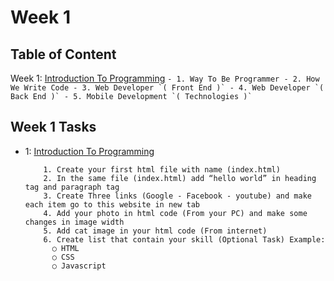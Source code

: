 # Week 1

## Table of Content

  Week 1: [Introduction To Programming](https://github.com/x39OME/Ustudy-Application-Development-Camp/tree/main/Week%201/Content)
      ```
        - 1. Way To Be Programmer
        - 2. How We Write Code
        - 3. Web Developer `( Front End )`
        - 4. Web Developer `( Back End )`
        - 5. Mobile Development `( Technologies )`
      ```

## Week 1 Tasks
  - 1: [Introduction To Programming](https://github.com/x39OME/Ustudy-Application-Development-Camp/tree/main/Week%201/Task%201)

      ```
          1. Create your first html file with name (index.html)
          2. In the same file (index.html) add “hello world” in heading tag and paragraph tag
          3. Create Three links (Google - Facebook - youtube) and make each item go to this website in new tab
          4. Add your photo in html code (From your PC) and make some changes in image width
          5. Add cat image in your html code (From internet)
          6. Create list that contain your skill (Optional Task) Example:
            ○ HTML
            ○ CSS
            ○ Javascript
      ```
